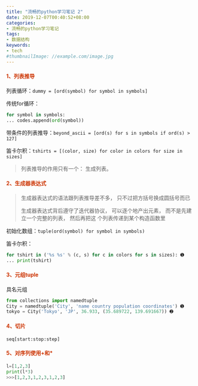 ```yaml
---
title: "流畅的python学习笔记 2"
date: 2019-12-07T00:40:52+08:00
categories:
- 流畅的python学习笔记
tags:
- 数据结构
keywords:
- tech
#thumbnailImage: //example.com/image.jpg
---
```




#### <font color=#CC3300>1、列表推导</font>

列表循环：`dummy = [ord(symbol) for symbol in symbols]`

传统for循环：

```python
for symbol in symbols:
... codes.append(ord(symbol))
```

带条件的列表推导：`beyond_ascii = [ord(s) for s in symbols if ord(s) > 127] `

笛卡尔积：`tshirts = [(color, size) for color in colors for size in sizes] `

>  列表推导的作用只有一个： 生成列表。 



#### <font color=#CC3300>2、生成器表达式</font>

> 生成器表达式的语法跟列表推导差不多， 只不过把方括号换成圆括号而已 
>
> 生成器表达式背后遵守了迭代器协议， 可以逐个地产出元素， 而不是先建立一个完整的列表， 然后再把这
> 个列表传递到某个构造函数里 

初始化数组：`tuple(ord(symbol) for symbol in symbols)  `

笛卡尔积：

```python
for tshirt in ('%s %s' % (c, s) for c in colors for s in sizes): ➊
... print(tshirt)
```

#### <font color=#CC3300>3、元组tuple</font>

具名元组

```python
from collections import namedtuple
City = namedtuple('City', 'name country population coordinates') ➊
tokyo = City('Tokyo', 'JP', 36.933, (35.689722, 139.691667)) ➋

```

#### <font color=#CC3300>4、切片</font>

`seq[start:stop:step]  `

#### <font color=#CC3300>5、对序列使用+和*</font>

```python
l=[1,2,3]
print(l*3)
>>>[1,2,3,1,2,3,1,2,3]
```

